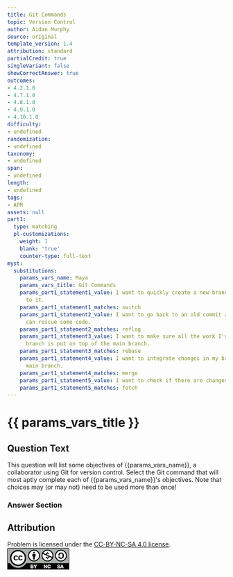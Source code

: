 ```yaml
---
title: Git Commands
topic: Version Control
author: Aidan Murphy
source: original
template_version: 1.4
attribution: standard
partialCredit: true
singleVariant: false
showCorrectAnswer: true
outcomes:
- 4.2.1.0
- 4.7.1.0
- 4.8.1.0
- 4.9.1.0
- 4.10.1.0
difficulty:
- undefined
randomization:
- undefined
taxonomy:
- undefined
span:
- undefined
length:
- undefined
tags:
- APM
assets: null
part1:
  type: matching
  pl-customizations:
    weight: 1
    blank: 'true'
    counter-type: full-text
myst:
  substitutions:
    params_vars_name: Maya
    params_vars_title: Git Commands
    params_part1_statement1_value: I want to quickly create a new branch and move
      to it.
    params_part1_statement1_matches: switch
    params_part1_statement2_value: I want to go back to an old commit and see if I
      can rescue some code.
    params_part1_statement2_matches: reflog
    params_part1_statement3_value: I want to make sure all the work I've done in a
      branch is put on top of the main branch.
    params_part1_statement3_matches: rebase
    params_part1_statement4_value: I want to integrate changes in my branch into the
      main branch.
    params_part1_statement4_matches: merge
    params_part1_statement5_value: I want to check if there are changes on the remote.
    params_part1_statement5_matches: fetch
---
```

# {{ params_vars_title }}

## Question Text

This question will list some objectives of {{params_vars_name}}, a collaborator using Git for version control.
Select the Git command that will most aptly complete each of {{params_vars_name}}'s objectives. Note that choices may (or may not) need to be used more than once!

### Answer Section

## Attribution

Problem is licensed under the [CC-BY-NC-SA 4.0 license](https://creativecommons.org/licenses/by-nc-sa/4.0/).<br> ![The Creative Commons 4.0 license requiring attribution-BY, non-commercial-NC, and share-alike-SA license.](https://raw.githubusercontent.com/firasm/bits/master/by-nc-sa.png)